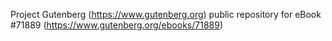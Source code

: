 Project Gutenberg (https://www.gutenberg.org) public repository
for eBook #71889 (https://www.gutenberg.org/ebooks/71889)
